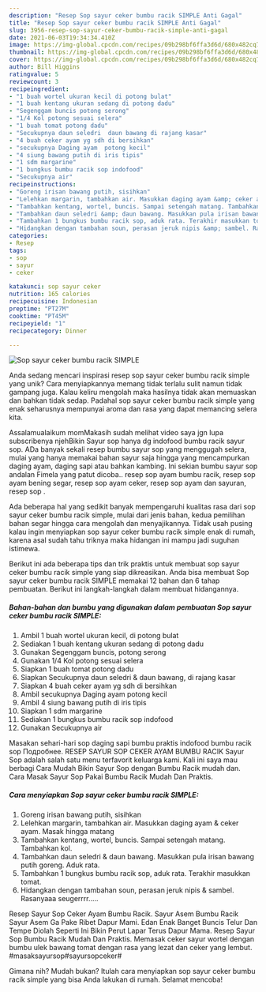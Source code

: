 ```yaml
---
description: "Resep Sop sayur ceker bumbu racik SIMPLE Anti Gagal"
title: "Resep Sop sayur ceker bumbu racik SIMPLE Anti Gagal"
slug: 3956-resep-sop-sayur-ceker-bumbu-racik-simple-anti-gagal
date: 2021-06-03T19:34:34.410Z
image: https://img-global.cpcdn.com/recipes/09b298bf6ffa3d6d/680x482cq70/sop-sayur-ceker-bumbu-racik-simple-foto-resep-utama.jpg
thumbnail: https://img-global.cpcdn.com/recipes/09b298bf6ffa3d6d/680x482cq70/sop-sayur-ceker-bumbu-racik-simple-foto-resep-utama.jpg
cover: https://img-global.cpcdn.com/recipes/09b298bf6ffa3d6d/680x482cq70/sop-sayur-ceker-bumbu-racik-simple-foto-resep-utama.jpg
author: Bill Higgins
ratingvalue: 5
reviewcount: 3
recipeingredient:
- "1 buah wortel ukuran kecil di potong bulat"
- "1 buah kentang ukuran sedang di potong dadu"
- "Segenggam buncis potong serong"
- "1/4 Kol potong sesuai selera"
- "1 buah tomat potong dadu"
- "Secukupnya daun seledri  daun bawang di rajang kasar"
- "4 buah ceker ayam yg sdh di bersihkan"
- "secukupnya Daging ayam  potong kecil"
- "4 siung bawang putih di iris tipis"
- "1 sdm margarine"
- "1 bungkus bumbu racik sop indofood"
- "Secukupnya air"
recipeinstructions:
- "Goreng irisan bawang putih, sisihkan"
- "Lelehkan margarin, tambahkan air. Masukkan daging ayam &amp; ceker ayam. Masak hingga matang"
- "Tambahkan kentang, wortel, buncis. Sampai setengah matang. Tambahkan kol."
- "Tambahkan daun seledri &amp; daun bawang. Masukkan pula irisan bawang putih goreng. Aduk rata."
- "Tambahkan 1 bungkus bumbu racik sop, aduk rata. Terakhir masukkan tomat."
- "Hidangkan dengan tambahan soun, perasan jeruk nipis &amp; sambel. Rasanyaaa seugerrrr....."
categories:
- Resep
tags:
- sop
- sayur
- ceker

katakunci: sop sayur ceker 
nutrition: 165 calories
recipecuisine: Indonesian
preptime: "PT27M"
cooktime: "PT45M"
recipeyield: "1"
recipecategory: Dinner

---
```



![Sop sayur ceker bumbu racik SIMPLE](https://img-global.cpcdn.com/recipes/09b298bf6ffa3d6d/680x482cq70/sop-sayur-ceker-bumbu-racik-simple-foto-resep-utama.jpg)

Anda sedang mencari inspirasi resep sop sayur ceker bumbu racik simple yang unik? Cara menyiapkannya memang tidak terlalu sulit namun tidak gampang juga. Kalau keliru mengolah maka hasilnya tidak akan memuaskan dan bahkan tidak sedap. Padahal sop sayur ceker bumbu racik simple yang enak seharusnya mempunyai aroma dan rasa yang dapat memancing selera kita.

Assalamualaikum momMakasih sudah melihat video saya jgn lupa subscribenya njehBikin Sayur sop hanya dg indofood bumbu racik sayur sop. ADa banyak sekali resep bumbu sayur sop yang menggugah selera, mulai yang hanya memakai bahan sayur saja hingga yang mencampurkan daging ayam, daging sapi atau bahkan kambing. Ini sekian bumbu sayur sop andalan Fimela yang patut dicoba.. resep sop ayam bumbu racik, resep sop ayam bening segar, resep sop ayam ceker, resep sop ayam dan sayuran, resep sop .

Ada beberapa hal yang sedikit banyak mempengaruhi kualitas rasa dari sop sayur ceker bumbu racik simple, mulai dari jenis bahan, kedua pemilihan bahan segar hingga cara mengolah dan menyajikannya. Tidak usah pusing kalau ingin menyiapkan sop sayur ceker bumbu racik simple enak di rumah, karena asal sudah tahu triknya maka hidangan ini mampu jadi suguhan istimewa.


Berikut ini ada beberapa tips dan trik praktis untuk membuat sop sayur ceker bumbu racik simple yang siap dikreasikan. Anda bisa membuat Sop sayur ceker bumbu racik SIMPLE memakai 12 bahan dan 6 tahap pembuatan. Berikut ini langkah-langkah dalam membuat hidangannya.

<!--inarticleads1-->

##### Bahan-bahan dan bumbu yang digunakan dalam pembuatan Sop sayur ceker bumbu racik SIMPLE:

1. Ambil 1 buah wortel ukuran kecil, di potong bulat
1. Sediakan 1 buah kentang ukuran sedang di potong dadu
1. Gunakan Segenggam buncis, potong serong
1. Gunakan 1/4 Kol potong sesuai selera
1. Siapkan 1 buah tomat potong dadu
1. Siapkan Secukupnya daun seledri &amp; daun bawang, di rajang kasar
1. Siapkan 4 buah ceker ayam yg sdh di bersihkan
1. Ambil secukupnya Daging ayam  potong kecil
1. Ambil 4 siung bawang putih di iris tipis
1. Siapkan 1 sdm margarine
1. Sediakan 1 bungkus bumbu racik sop indofood
1. Gunakan Secukupnya air


Masakan sehari-hari sop daging sapi bumbu praktis indofood bumbu racik sop Подробнее. RESEP SAYUR SOP CEKER AYAM BUMBU RACIK Sayur Sop adalah salah satu menu terfavorit keluarga kami. Kali ini saya mau berbagi Cara Mudah Bikin Sayur Sop dengan Bumbu Racik mudah dan. Cara Masak Sayur Sop Pakai Bumbu Racik Mudah Dan Praktis. 

<!--inarticleads2-->

##### Cara menyiapkan Sop sayur ceker bumbu racik SIMPLE:

1. Goreng irisan bawang putih, sisihkan
1. Lelehkan margarin, tambahkan air. Masukkan daging ayam &amp; ceker ayam. Masak hingga matang
1. Tambahkan kentang, wortel, buncis. Sampai setengah matang. Tambahkan kol.
1. Tambahkan daun seledri &amp; daun bawang. Masukkan pula irisan bawang putih goreng. Aduk rata.
1. Tambahkan 1 bungkus bumbu racik sop, aduk rata. Terakhir masukkan tomat.
1. Hidangkan dengan tambahan soun, perasan jeruk nipis &amp; sambel. Rasanyaaa seugerrrr.....


Resep Sayur Sop Ceker Ayam Bumbu Racik. Sayur Asem Bumbu Racik Sayur Asem Ga Pake Ribet Dapur Mami. Edan Enak Banget Buncis Telur Dan Tempe Diolah Seperti Ini Bikin Perut Lapar Terus Dapur Mama. Resep Sayur Sop Bumbu Racik Mudah Dan Praktis. Memasak ceker sayur wortel dengan bumbu ulek bawang tomat dengan rasa yang lezat dan ceker yang lembut. #masaksayursop#sayursopceker# 

Gimana nih? Mudah bukan? Itulah cara menyiapkan sop sayur ceker bumbu racik simple yang bisa Anda lakukan di rumah. Selamat mencoba!
